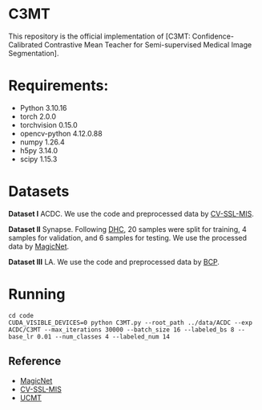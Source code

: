 # C3MT

This repository is the official implementation of [C3MT: Confidence-Calibrated Contrastive Mean Teacher for Semi-supervised Medical Image Segmentation]. 

# Requirements:
- Python 3.10.16
- torch 2.0.0
- torchvision 0.15.0
- opencv-python 4.12.0.88
- numpy 1.26.4
- h5py 3.14.0
- scipy 1.15.3


# Datasets
**Dataset I**
ACDC. We use the code and preprocessed data by [CV-SSL-MIS](https://github.com/ziyangwang007/CV-SSL-MIS). 

**Dataset II**
Synapse. Following [DHC](https://github.com/xmed-lab/DHC), 20 samples were split for training, 4 samples for validation, and 6 samples for testing. We use the processed data by [MagicNet](https://github.com/DeepMed-Lab-ECNU/MagicNet).

**Dataset III**
LA. We use the code and preprocessed data by [BCP](https://github.com/DeepMed-Lab-ECNU/BCP). 

# Running
```
cd code
CUDA_VISIBLE_DEVICES=0 python C3MT.py --root_path ../data/ACDC --exp ACDC/C3MT --max_iterations 30000 --batch_size 16 --labeled_bs 8 --base_lr 0.01 --num_classes 4 --labeled_num 14
```

## Reference
* [MagicNet](https://github.com/DeepMed-Lab-ECNU/MagicNet)
* [CV-SSL-MIS](https://github.com/ziyangwang007/CV-SSL-MIS)
* [UCMT](https://github.com/Senyh/UCMT)

